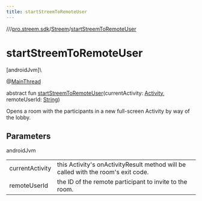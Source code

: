```yaml
---
title: startStreemToRemoteUser
---
```

//[<root>](../../../index.html)/[pro.streem.sdk](../index.html)/[Streem](index.html)/[startStreemToRemoteUser](start-streem-to-remote-user.html)



# startStreemToRemoteUser



[androidJvm]\




@[MainThread](https://developer.android.com/reference/kotlin/androidx/annotation/MainThread.html)



abstract fun [startStreemToRemoteUser](start-streem-to-remote-user.html)(currentActivity: [Activity](https://developer.android.com/reference/kotlin/android/app/Activity.html), remoteUserId: [String](https://kotlinlang.org/api/latest/jvm/stdlib/kotlin/-string/index.html))



Opens a room with the participants in a new full-screen Activity by way of the lobby.



## Parameters


androidJvm

| | |
|---|---|
| currentActivity | this Activity's onActivityResult method will be called with the room's exit code. |
| remoteUserId | the ID of the remote participant to invite to the room. |




